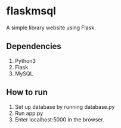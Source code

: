 # flaskmsql
A simple library website using Flask.
  
## Dependencies ##
1. Python3
2. Flask
3. MySQL

## How to run ##
1. Set up database by running database.py
2. Run app.py
3. Enter localhost:5000 in the browser.
